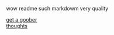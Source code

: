 wow readme
such markdowm
very quality

[get a goober](www.ikea.com/us/en/p/blahaj-soft-toy-baby-shark-70540665)<br>
[thoughts]()
